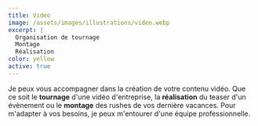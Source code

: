 ```yaml
---
title: Video
image: /assets/images/illustrations/video.webp
excerpt: |
  Organisation de tournage  
  Montage  
  Réalisation
color: yellow
active: true
---
```

Je peux vous accompagner dans la création de votre contenu vidéo. Que ce soit le **tournage** d'une vidéo d'entreprise, la **réalisation** du teaser d'un évènement ou le **montage** des rushes de vos dernière vacances. Pour m'adapter à vos besoins, je peux m'entourer d'une équipe professionnelle.
